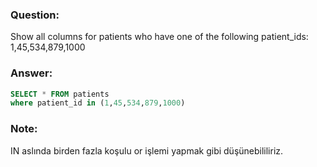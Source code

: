 ### Question:
Show all columns for patients who have one of the following patient_ids:
1,45,534,879,1000
### Answer:
```SQL
SELECT * FROM patients
where patient_id in (1,45,534,879,1000)
```
### Note: 
IN aslında birden fazla koşulu or işlemi yapmak gibi düşünebililiriz.
